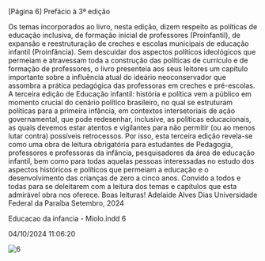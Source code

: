 [Página 6]
Prefácio à 3ª edição

Os temas incorporados ao livro, nesta edição, dizem respeito as
políticas de educação inclusiva, de formação inicial de professores
(Proinfantil), de expansão e reestruturação de creches e escolas municipais de educação infantil (Proinfância). Sem descuidar dos aspectos
políticos ideológicos que permeiam e atravessam toda a construção
das políticas de currículo e de formação de professores, o livro presenteia aos seus leitores um capítulo importante sobre a influência atual
do ideário neoconservador que assombra a prática pedagógica das
professoras em creches e pré-escolas.
A terceira edição de Educação infantil: história e política vem a público em momento crucial do cenário político brasileiro, no qual se
estruturam políticas para a primeira infância, em contextos intersetoriais de ação governamental, que pode redesenhar, inclusive, as políticas educacionais, as quais devemos estar atentos e vigilantes para
não permitir (ou ao menos lutar contra) possíveis retrocessos. Por isso,
esta terceira edição revela-se como uma obra de leitura obrigatória
para estudantes de Pedagogia, professores e professoras da infância,
pesquisadores da área de educação infantil, bem como para todas
aquelas pessoas interessadas no estudo dos aspectos históricos e políticos que permeiam a educação e o desenvolvimento das crianças de
zero a cinco anos.
Convido a todos e todas para se deleitarem com a leitura dos temas
e capítulos que esta admirável obra nos oferece.
Boas leituras!
Adelaide Alves Dias
Universidade Federal da Paraíba
Setembro, 2024


Educacao da infancia - Miolo.indd 6

04/10/2024 11:06:20

![6](./img/page_6-01.jpg)
